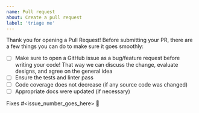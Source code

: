 ```yaml
---
name: Pull request
about: Create a pull request
label: 'triage me'
---
```


Thank you for opening a Pull Request! Before submitting your PR, there are a few things you can do to make sure it goes
smoothly:

- [ ] Make sure to open a GitHub issue as a bug/feature request before writing your code!  That way we can discuss the
  change, evaluate designs, and agree on the general idea
- [ ] Ensure the tests and linter pass
- [ ] Code coverage does not decrease (if any source code was changed)
- [ ] Appropriate docs were updated (if necessary)

Fixes #<issue_number_goes_here> 🦕
